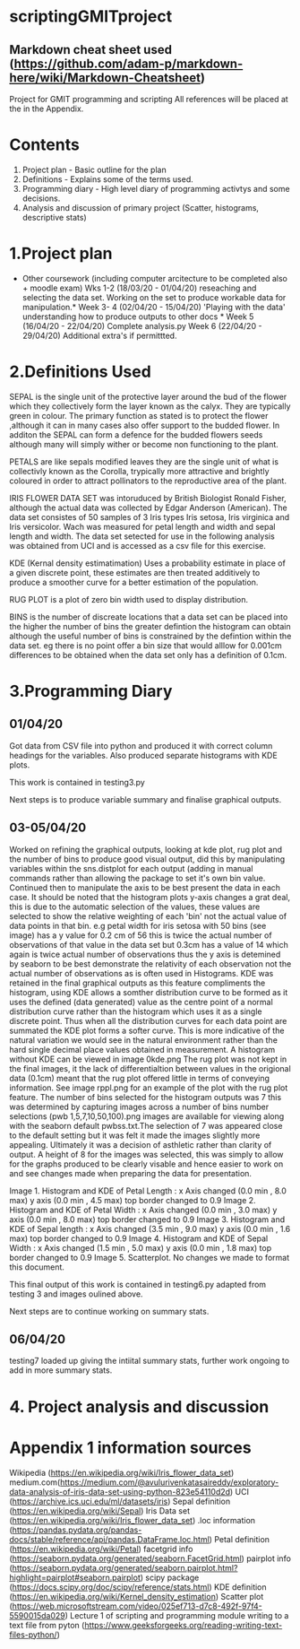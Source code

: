 # scriptingGMITproject
## Markdown cheat sheet used (https://github.com/adam-p/markdown-here/wiki/Markdown-Cheatsheet)
Project for GMIT programming and scripting
All references will be placed at the in the Appendix.

# Contents
1. Project plan - Basic outline for the plan
2. Definitions - Explains some of the terms used.
3. Programming diary - High level diary of programming activtys and some decisions.
4. Analysis and discussion of primary project (Scatter, histograms, descriptive stats)

# 1.Project plan
* Other coursework (including computer arcitecture to be completed also + moodle exam)
Wks 1-2 (18/03/20 - 01/04/20) reseaching and selecting the data set.  Working on the set to produce workable data for manipulation.*
Week 3- 4 (02/04/20 - 15/04/20) 'Playing with the data' understanding how to produce outputs to other docs *
Week 5 (16/04/20 - 22/04/20) Complete analysis.py
Week 6 (22/04/20 - 29/04/20) Additional extra's if permittted.

# 2.Definitions Used
SEPAL is the single unit of the  protective layer around the bud of the flower which they collectively form the layer known as the calyx. They are typically green in colour. The primary function as stated is to protect the flower ,although it can in many cases also offer support to the budded flower. In additon the SEPAL can form a defence for the budded flowers seeds although many will simply wither or become non functioning to the plant.

PETALS are like sepals modified leaves they are the single unit of what is collectivly known as the Corolla, trypically more attractive and brightly coloured in order to attract pollinators to the reproductive area of the plant. 

IRIS FLOWER DATA SET was intoruduced by British Biologist Ronald Fisher, although the actual data was collected by Edgar Anderson (American). The data set consistes of 50 samples of 3 Iris types Iris setosa, Iris virginica and Iris versicolor. Wach was measured for petal length and width and sepal length and width. The data set setected for use in the following analysis was obtained from UCI and is accessed as a csv file for this exercise.

KDE (Kernal density estimatimation) Uses a probability estimate in place of a given discrete point, these estimates are then treated additively to produce a smoother curve for a better estimation of the population.

RUG PLOT is a plot of zero bin width used to display distribution.

BINS is the number of discreate locations that a data set can be placed into the higher the number of bins the greater defintion the histogram can obtain although the useful number of bins is constrained by the defintion within the data set. eg there is no point offer a bin size that would alllow for 0.001cm differences to be obtained when the data set only has a definition of 0.1cm.

# 3.Programming Diary

## 01/04/20 
Got data from CSV file into python and produced it with correct column headings for the variables. Also produced separate histograms with KDE plots. 

This work is contained in testing3.py

Next steps is to produce variable summary and finalise graphical outputs.

## 03-05/04/20 
Worked on refining the graphical outputs, looking at kde plot, rug plot and the number of bins to produce good visual output, did this by manipulating variables within the sns.distplot for each output (adding in manual commands rather than allowing the package to set it's own bin value. Continued then to manipulate the axis to be best present the data in each case. It should be noted that the histogram plots y-axis changes a grat deal, this is due to the automatic selection of the values, these values are selected to show the relative weighting of each 'bin' not the actual value of data points in that bin. e.g petal width for iris setosa with 50 bins (see image) has a y value for 0.2 cm of 56 this is twice the actual number of observations of that value in the data set but 0.3cm has a value of 14 which again is twice actual number of observations thus the y axis is detemined by seaborn to be best demonstrate the relativity of each observation not the actual number of observations as is often used in Histograms.
KDE was retained in the final graphical outputs as this feature compliments the histogram, using KDE allows a somther distribution curve to be formed as it uses the defined (data generated) value as the centre point of a normal distribution curve rather than the histogram which uses it as a single discrete point. Thus when all the distribution curves for each data point are summated the KDE plot forms a softer curve. This is more indicative of the natural variation we would see in the natural environment rather than the hard single decimal place values obtained in measurement. A histogram without KDE can be viewed in image 0kde.png
The rug plot was not kept in the final images, it the lack of differentialtion between values in the origional data (0.1cm) meant that the rug plot offered little in terms of conveying information. See image rppl.png for an example of the plot with the rug plot feature.
The number of bins selected for the histogram outputs was 7 this was determined by capturing images across a number of bins number selections (pwb 1,5,7,10,50,100).png images are available for viewing along with the seaborn default pwbss.txt.The selection of 7 was appeared close to the default setting but it was felt it made the images slightly more appealing. Ultimately it was a decision of asthletic rather than clarity of output.
A height of 8 for the images was selected, this was simply to allow for the graphs produced to be clearly visable and hence easier to work on and see changes made when preparing the data for presentation.

Image 1. Histogram and KDE of Petal Length : x Axis changed (0.0 min , 8.0 max) y axis (0.0 min , 4.5 max) top border changed to 0.9
Image 2. Histogram and KDE of Petal Width : x Axis changed (0.0 min , 3.0 max) y axis (0.0 min , 8.0 max) top border changed to 0.9
Image 3. Histogram and KDE of Sepal length : x Axis changed (3.5 min , 9.0 max) y axis (0.0 min , 1.6 max) top border changed to 0.9
Image 4. Histogram and KDE of Sepal Width : x Axis changed (1.5 min , 5.0 max) y axis (0.0 min , 1.8 max) top border changed to 0.9
Image 5. Scatterplot. No changes we made to format this document.

This final output of this work is contained in testing6.py adapted from testing 3 and images oulined above.

Next steps are to continue working on summary stats.

## 06/04/20 
testing7 loaded up giving the intiital summary stats, further work ongoing to add in more summary stats.

# 4. Project analysis and discussion


# Appendix 1 information sources
Wikipedia (https://en.wikipedia.org/wiki/Iris_flower_data_set)
medium.com(https://medium.com/@avulurivenkatasaireddy/exploratory-data-analysis-of-iris-data-set-using-python-823e54110d2d)
UCI (https://archive.ics.uci.edu/ml/datasets/iris)
Sepal definition (https://en.wikipedia.org/wiki/Sepal)
Iris Data set (https://en.wikipedia.org/wiki/Iris_flower_data_set)
.loc information (https://pandas.pydata.org/pandas-docs/stable/reference/api/pandas.DataFrame.loc.html)
Petal definition (https://en.wikipedia.org/wiki/Petal)
facetgrid info (https://seaborn.pydata.org/generated/seaborn.FacetGrid.html)
pairplot info (https://seaborn.pydata.org/generated/seaborn.pairplot.html?highlight=pairplot#seaborn.pairplot)
scipy package (https://docs.scipy.org/doc/scipy/reference/stats.html)
KDE definition (https://en.wikipedia.org/wiki/Kernel_density_estimation)
Scatter plot (https://web.microsoftstream.com/video/025ef713-d7c8-492f-97f4-5590015da029) Lecture 1 of scripting and programming module
writing to a text file from pyton (https://www.geeksforgeeks.org/reading-writing-text-files-python/)
